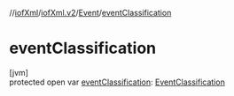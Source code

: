 //[iofXml](../../../index.md)/[iofXml.v2](../index.md)/[Event](index.md)/[eventClassification](event-classification.md)

# eventClassification

[jvm]\
protected open var [eventClassification](event-classification.md): [EventClassification](../-event-classification/index.md)
